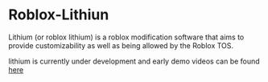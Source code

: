 # Roblox-Lithiun
Lithium (or roblox lithium) is a roblox modification software that aims to provide customizability as well as being allowed by the Roblox TOS.

lithium is currently under development and early demo videos can be found [here](https://www.youtube.com/watch?v=VrTFJwMfahQ)
